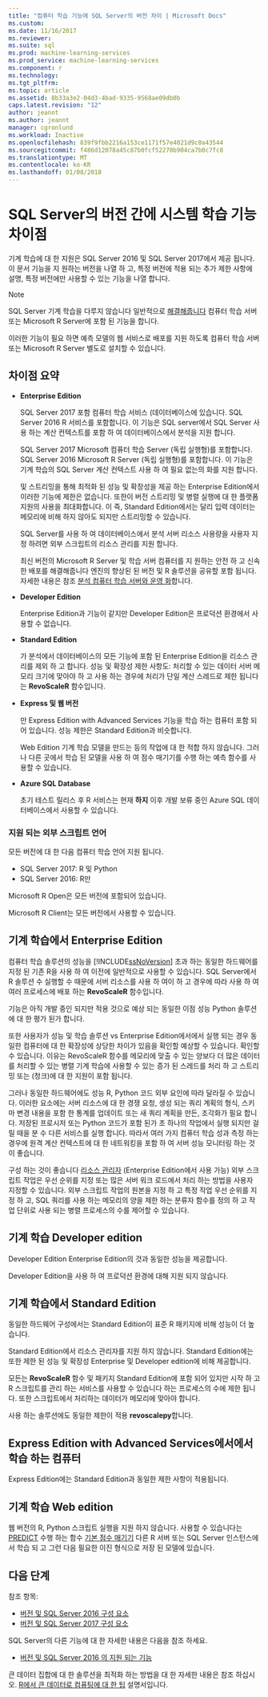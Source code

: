```yaml
---
title: "컴퓨터 학습 기능에 SQL Server의 버전 차이 | Microsoft Docs"
ms.custom: 
ms.date: 11/16/2017
ms.reviewer: 
ms.suite: sql
ms.prod: machine-learning-services
ms.prod_service: machine-learning-services
ms.component: r
ms.technology: 
ms.tgt_pltfrm: 
ms.topic: article
ms.assetid: 8b33a3e2-04d3-4bad-9335-9568ae09db0b
caps.latest.revision: "12"
author: jeannt
ms.author: jeannt
manager: cgronlund
ms.workload: Inactive
ms.openlocfilehash: 839f9fbb2216a153ce1171f57e4021d9c0a43544
ms.sourcegitcommit: f486d12078a45c87b0fcf52270b904ca7b0c7fc8
ms.translationtype: MT
ms.contentlocale: ko-KR
ms.lasthandoff: 01/08/2018
---
```

# <a name="differences-in-machine-learning-features-between-editions-of-sql-server"></a>SQL Server의 버전 간에 시스템 학습 기능 차이점
 
 기계 학습에 대 한 지원은 SQL Server 2016 및 SQL Server 2017에서 제공 됩니다. 이 문서 기능을 지 원하는 버전을 나열 하 고, 특정 버전에 적용 되는 추가 제한 사항에 설명, 특정 버전에만 사용할 수 있는 기능을 나열 합니다.

 > [!NOTE]
 > SQL Server 기계 학습을 다루지 않습니다 일반적으로 [해결해줍니다](https://docs.microsoft.com/machine-learning-server/what-is-operationalization) 컴퓨터 학습 서버 또는 Microsoft R Server에 포함 된 기능을 합니다.
 > 
 > 이러한 기능이 필요 하면 예측 모델의 웹 서비스로 배포를 지원 하도록 컴퓨터 학습 서버 또는 Microsoft R Server 별도로 설치할 수 있습니다. 

## <a name="summary-of-differences"></a>차이점 요약

-   **Enterprise Edition**
    
     SQL Server 2017 포함 컴퓨터 학습 서비스 (데이터베이스에 있습니다. SQL Server 2016 R 서비스를 포함합니다. 이 기능은 SQL server에서 SQL Server 사용 하는 계산 컨텍스트를 포함 하 여 데이터베이스에서 분석을 지원 합니다.
     
     SQL Server 2017 Microsoft 컴퓨터 학습 Server (독립 실행형)를 포함합니다. SQL Server 2016 Microsoft R Server (독립 실행형)를 포함합니다. 이 기능은 기계 학습의 SQL Server 계산 컨텍스트 사용 하 여 필요 없는의 화를 지원 합니다.

     및 스트리밍을 통해 최적화 된 성능 및 확장성을 제공 하는 Enterprise Edition에서 이러한 기능에 제한은 없습니다. 또한이 버전 스트리밍 및 병렬 실행에 대 한 플랫폼 지원의 사용을 최대화합니다. 이 즉, Standard Edition에서는 달리 입력 데이터는 메모리에 비해 하지 않아도 되지만 스트리밍할 수 있습니다.
     
     SQL Server를 사용 하 여 데이터베이스에서 분석 서버 리소스 사용량을 사용자 지정 하려면 외부 스크립트의 리소스 관리를 지원 합니다.
     
     최신 버전의 Microsoft R Server 및 학습 서버 컴퓨터를 지 원하는 안전 하 고 신속한 배포를 해결해줍니다 엔진의 향상된 된 버전 및 R 솔루션을 공유할 포함 됩니다. 자세한 내용은 참조 [분석 컴퓨터 학습 서버와 운영 화](https://docs.microsoft.com/machine-learning-server/what-is-operationalization)합니다.

-   **Developer Edition**

     Enterprise Edition과 기능이 같지만 Developer Edition은 프로덕션 환경에서 사용할 수 없습니다.  
  
-   **Standard Edition**

     가 분석에서 데이터베이스의 모든 기능에 포함 된 Enterprise Edition을 리소스 관리를 제외 하 고 합니다. 성능 및 확장성 제한 사항도: 처리할 수 있는 데이터 서버 메모리 크기에 맞아야 하 고 사용 하는 경우에 처리가 단일 계산 스레드로 제한 됩니다는 **RevoScaleR** 함수입니다.
  
-   **Express 및 웹 버전**
  
     만 Express Edition with Advanced Services 기능을 학습 하는 컴퓨터 포함 되어 있습니다. 성능 제한은 Standard Edition과 비슷합니다. 
     
     Web Edition 기계 학습 모델을 만드는 등의 작업에 대 한 적합 하지 않습니다. 그러나 다른 곳에서 학습 된 모델을 사용 하 여 점수 매기기를 수행 하는 예측 함수를 사용할 수 있습니다.

-   **Azure SQL Database**
  
     초기 테스트 릴리스 후 R 서비스는 현재 **하지** 이후 개발 보류 중인 Azure SQL 데이터베이스에서 사용할 수 있습니다. 

### <a name="external-script-languages-supported"></a>지원 되는 외부 스크립트 언어

모든 버전에 대 한 다음 컴퓨터 학습 언어 지원 됩니다.

+ SQL Server 2017: R 및 Python
+ SQL Server 2016: R만

Microsoft R Open은 모든 버전에 포함되어 있습니다.

Microsoft R Client는 모든 버전에서 사용할 수 있습니다.

## <a name="machine-learning-in-enterprise-edition"></a>기계 학습에서 Enterprise Edition

컴퓨터 학습 솔루션의 성능을 [!INCLUDE[ssNoVersion](../../includes/ssnoversion-md.md)] 초과 하는 동일한 하드웨어를 지정 된 기존 R을 사용 하 여 이전에 일반적으로 사용할 수 있습니다. SQL Server에서 R 솔루션 수 실행할 수 때문에 서버 리소스를 사용 하 여이 하 고 경우에 따라 사용 하 여 여러 프로세스에 배포 하는 **RevoScaleR** 함수입니다. 

기능은 아직 개발 중인 되지만 적용 것으로 예상 되는 동일한 이점 성능 Python 솔루션에 대 한 평가 된가 합니다.

또한 사용자가 성능 및 학습 솔루션 vs Enterprise Edition에서에서 실행 되는 경우 동일한 컴퓨터에 대 한 확장성에 상당한 차이가 있음을 확인할 예상할 수 있습니다. 확인할 수 있습니다. 이유는 RevoScaleR 함수를 메모리에 맞출 수 있는 양보다 더 많은 데이터를 처리할 수 있는 병렬 기계 학습에 사용할 수 있는 증가 된 스레드를 처리 하 고 스트리밍 또는 (청크)에 대 한 지원이 포함 됩니다. 

그러나 동일한 하드웨어에도 성능 R, Python 코드 외부 요인에 따라 달라질 수 있습니다. 이러한 요소에는 서버 리소스에 대 한 경쟁 요청, 생성 되는 쿼리 계획의 형식, 스키마 변경 내용을 포함 한 통계를 업데이트 또는 새 쿼리 계획을 만든, 조각화가 필요 합니다. 저장된 프로시저 또는 Python 코드가 포함 된가 초 하나의 작업에서 실행 되지만 걸릴 때을 분 수 다른 서비스를 실행 합니다.  따라서 여러 가지 컴퓨터 학습 성과 측정 하는 경우에 원격 계산 컨텍스트에 대 한 네트워킹을 포함 하 여 서버 성능 모니터링 하는 것이 좋습니다.

구성 하는 것이 좋습니다 [리소스 관리자](../../relational-databases/resource-governor/resource-governor.md) (Enterprise Edition에서 사용 가능) 외부 스크립트 작업은 우선 순위를 지정 또는 많은 서버 워크 로드에서 처리 하는 방법을 사용자 지정할 수 있습니다. 외부 스크립트 작업의 원본을 지정 하 고 특정 작업 우선 순위를 지정 하 고, SQL 쿼리를 사용 하는 메모리의 양을 제한 하는 분류자 함수를 정의 하 고 작업 단위로 사용 되는 병렬 프로세스의 수를 제어할 수 있습니다.

## <a name="machine-learning-in-developer-edition"></a>기계 학습 Developer edition

Developer Edition Enterprise Edition의 것과 동일한 성능을 제공합니다.

Developer Edition을 사용 하 여 프로덕션 환경에 대해 지원 되지 않습니다.

## <a name="machine-learning-in-standard-edition"></a>기계 학습에서 Standard Edition

동일한 하드웨어 구성에서는 Standard Edition이 표준 R 패키지에 비해 성능이 더 높습니다.

Standard Edition에서 리소스 관리자를 지원 하지 않습니다. Standard Edition에는 또한 제한 된 성능 및 확장성 Enterprise 및 Developer edition에 비해 제공합니다.

모든는 **RevoScaleR** 함수 및 패키지 Standard Edition에 포함 되어 있지만 시작 하 고 R 스크립트를 관리 하는 서비스를 사용할 수 있습니다 하는 프로세스의 수에 제한 됩니다. 또한 스크립트에서 처리하는 데이터가 메모리에 맞아야 합니다.

사용 하는 솔루션에도 동일한 제한이 적용 **revoscalepy**합니다.

## <a name="machine-learning-in-express-edition-with-advanced-services"></a>Express Edition with Advanced Services에서에서 학습 하는 컴퓨터

Express Edition에는 Standard Edition과 동일한 제한 사항이 적용됩니다.

## <a name="machine-learning-in-web-edition"></a>기계 학습 Web edition

웹 버전의 R, Python 스크립트 실행을 지원 하지 않습니다. 사용할 수 있습니다는 [PREDICT](../../t-sql/queries/predict-transact-sql.md) 수행 하는 함수 [기본 점수 매기기](../sql-native-scoring.md) 다른 R 서버 또는 SQL Server 인스턴스에서 학습 되 고 그런 다음 필요한 이진 형식으로 저장 된 모델에 있습니다.

## <a name="next-steps"></a>다음 단계

참조 항목:

+ [버전 및 SQL Server 2016 구성 요소](../../sql-server/editions-and-components-of-sql-server-2016.md)
+ [버전 및 SQL Server 2017 구성 요소](../../sql-server/editions-and-components-of-sql-server-2017.md)

SQL Server의 다른 기능에 대 한 자세한 내용은 다음을 참조 하세요.

+ [버전 및 SQL Server 2016 의 지원 되는 기능](../../sql-server/editions-and-components-of-sql-server-2016.md) 

큰 데이터 집합에 대 한 솔루션을 최적화 하는 방법을 대 한 자세한 내용은 참조 하십시오. [R에서 큰 데이터로 컴퓨팅에 대 한 팁](https://docs.microsoft.com/machine-learning-server/r/tutorial-large-data-tips) 설명서입니다.
